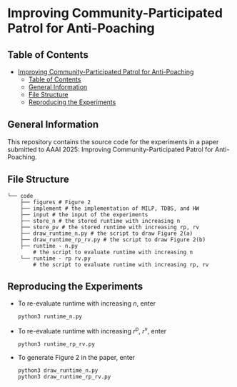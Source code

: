 # Improving Community-Participated Patrol for Anti-Poaching

## Table of Contents

- [Improving Community-Participated Patrol for Anti-Poaching](#improving-community-participated-patrol-for-anti-poaching)
  - [Table of Contents](#table-of-contents)
  - [General Information](#general-information)
  - [File Structure](#file-structure)
  - [Reproducing the Experiments](#reproducing-the-experiments)

## General Information

This repository contains the source code for the experiments in a paper submitted to AAAI 2025: Improving Community-Participated Patrol for Anti-Poaching.

## File Structure
```
└── code
    ├── figures # Figure 2
    ├── implement # the implementation of MILP, TDBS, and HW
    ├── input # the input of the experiments
    ├── store_n # the stored runtime with increasing n
    ├── store_pv # the stored runtime with increasing rp, rv
    ├── draw_runtime_n.py # the script to draw Figure 2(a)
    ├── draw_runtime_rp_rv.py # the script to draw Figure 2(b)
    ├── runtime - n.py 
        # the script to evaluate runtime with increasing n
    └── runtime - rp rv.py 
        # the script to evaluate runtime with increasing rp, rv
```

## Reproducing the Experiments

+ To re-evaluate runtime with increasing $n$, enter
  ```
  python3 runtime_n.py
  ```
+ To re-evaluate runtime with increasing $r^{\mathrm{p}}$, $r^{\mathrm{v}}$, enter
  ```
  python3 runtime_rp_rv.py
  ```
+ To generate Figure 2 in the paper, enter
  ```
  python3 draw_runtime_n.py
  python3 draw_runtime_rp_rv.py
  ```
